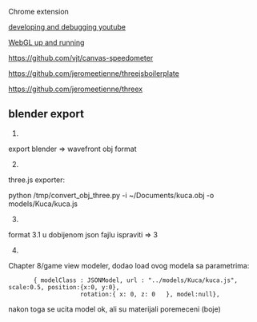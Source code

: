 Chrome extension

[developing and debugging youtube](http://www.youtube.com/watch?v=IP0nMv_NI1s)

[WebGL up and running](http://assets.en.oreilly.com/1/event/83/WebGL%20Up%20and%20Running%20Presentation.pdf)

https://github.com/vjt/canvas-speedometer

https://github.com/jeromeetienne/threejsboilerplate

https://github.com/jeromeetienne/threex

blender export
---------------
 
1)

export blender => wavefront obj format


2)

three.js exporter:

python /tmp/convert_obj_three.py -i ~/Documents/kuca.obj -o models/Kuca/kuca.js

3)

format 3.1 u dobijenom json fajlu ispraviti => 3

4)

Chapter 8/game view modeler, dodao load ovog modela sa parametrima:

           { modelClass : JSONModel, url : "../models/Kuca/kuca.js", scale:0.5, position:{x:0, y:0}, 
		              	rotation:{ x: 0, z: 0   }, model:null},


nakon toga se ucita model ok, ali su materijali poremeceni (boje)


